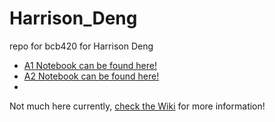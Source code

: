 # Harrison_Deng
repo for bcb420 for Harrison Deng

- [A1 Notebook can be found here!](https://github.com/bcb420-2024/Harrison_Deng/blob/f19565862335d99884744041cd543e73f8a8c83f/Homework/Assignment%201/a1_deng_yunyang.nb.html)
- [A2 Notebook can be found here!](https://github.com/bcb420-2024/Harrison_Deng/blob/9270293695ea6b74aaac2d08f2bb7b3cabf734f0/Homework/Assignment%202/a2_deng_yunyang.html)
- 
Not much here currently, [check the Wiki](https://github.com/bcb420-2024/Harrison_Deng/wiki) for more information!
